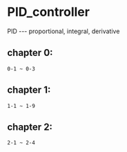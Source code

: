 # PID_controller
PID --- proportional, integral, derivative

## chapter 0:
    0-1 ~ 0-3

## chapter 1:

    1-1 ~ 1-9

## chapter 2:

    2-1 ~ 2-4